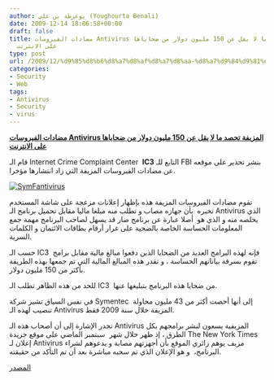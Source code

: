 ```yaml
---
author: يوغرطة بن علي (Youghourta Benali)
date: 2009-12-14 18:06:58+00:00
draft: false
title: مضادات الفيروسات Antivirus المزيفة تحصد ما لا يقل عن 150 مليون دولار من ضحاياها
  على الانترنت
type: post
url: /2009/12/%d9%85%d8%b6%d8%a7%d8%af%d8%a7%d8%aa-%d8%a7%d9%84%d9%81%d9%8a%d8%b1%d9%88%d8%b3%d8%a7%d8%aa-antivirus-%d8%a7%d9%84%d9%85%d8%b2%d9%8a%d9%81%d8%a9-%d8%aa%d8%ad%d8%b5%d8%af-%d9%85%d8%a7-%d9%84%d8%a7/
categories:
- Security
- Web
tags:
- Antivirus
- Security
- virus
---
```


[**مضادات الفيروسات Antivirus المزيفة تحصد ما لا يقل عن 150 مليون دولار من ضحاياها على الانترنت**](https://www.it-scoop.com/2009/12/%d9%85%d8%b6%d8%a7%d8%af%d8%a7%d8%aa-%d8%a7%d9%84%d9%81%d9%8a%d8%b1%d9%88%d8%b3%d8%a7%d8%aa-antivirus-%d8%a7%d9%84%d9%85%d8%b2%d9%8a%d9%81%d8%a9-%d8%aa%d8%ad%d8%b5%d8%af-%d9%85%d8%a7-%d9%84%d8%a7/)



قام الـ Internet Crime Complaint Center  **IC3** التابع للـ FBI بنشر تحذير على موقعه عن مضادات الفيروسات المزيفة التي زاد انتشارها مؤخرا.

[![SymFantivirus](https://www.it-scoop.com/wp-content/uploads/2009/12/SymFantivirus-300x158.jpg)
](https://www.it-scoop.com/2009/12/%d9%85%d8%b6%d8%a7%d8%af%d8%a7%d8%aa-%d8%a7%d9%84%d9%81%d9%8a%d8%b1%d9%88%d8%b3%d8%a7%d8%aa-antivirus-%d8%a7%d9%84%d9%85%d8%b2%d9%8a%d9%81%d8%a9-%d8%aa%d8%ad%d8%b5%d8%af-%d9%85%d8%a7-%d9%84%d8%a7/)

تقوم مضادات الفيروسات المزيفة هذه بإظهار إعلانات مزعجة على شاشة المستخدم تخبره  بأن جهازه مصاب و تطلب منه مبلغا ماليا مقابل تحميل برنامج الـ Antivirus الذي يخلصه منه و الذي هو  أصلا عبارة عن برنامج ضار قد يسهل لصاحب البرنامج مهمة جمع المعلومات الحساسة الخاصة بالضحية على غرار أرقام بطاقات الائتمان و الكلمات السرية.

حسب الـ IC3  فإنه لهذه البرامج العديد من الضحايا الذين دفعوا مبالغ مالية مقابل برامج تقوم بسرقة بياناتهم الحساسة ، و تقدر هذه المبالغ المالية التي تم جمعها بهذه الطريقة بأكثر من 150 مليون دولار.

للحد من هذه الظاهر تطلب الـ IC3  من ضحايا هذه البرنامج بتبليغها عنها.

في نفس السياق تشير شركة Symentec  إلى أنها أحصت أكثر من 43 مليون محاولة تنصيب لهذه الـ Antivirus المزيفة خلال سنة 2009 فقط.

تجدر الإشارة إلى أن أصحاب هذه الـ Antivirus المزيفية يسعون لنشر برامجهم بكل الطرق ، إذ ظهر خلال شهر  سبتمبر الماضي على موقع جريدة The New York Times إعلان لـ Antivirus مزيف يوهم زائري الموقع بأن أجهزتهم مصابة و يدعوهم لشراء البرنامج،  و هو الإعلان الذي تم سحبه مباشرة بعد أن تم التأكد من حقيقته.

[المصدر](http://www.ic3.gov/media/2009/091211.aspx)
